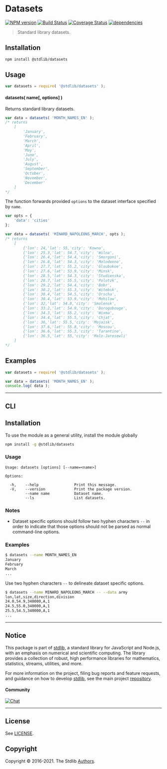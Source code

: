 <!--

@license Apache-2.0

Copyright (c) 2018 The Stdlib Authors.

Licensed under the Apache License, Version 2.0 (the "License");
you may not use this file except in compliance with the License.
You may obtain a copy of the License at

   http://www.apache.org/licenses/LICENSE-2.0

Unless required by applicable law or agreed to in writing, software
distributed under the License is distributed on an "AS IS" BASIS,
WITHOUT WARRANTIES OR CONDITIONS OF ANY KIND, either express or implied.
See the License for the specific language governing permissions and
limitations under the License.

-->

# Datasets

[![NPM version][npm-image]][npm-url] [![Build Status][test-image]][test-url] [![Coverage Status][coverage-image]][coverage-url] [![dependencies][dependencies-image]][dependencies-url]

> Standard library datasets.

<section class="installation">

## Installation

```bash
npm install @stdlib/datasets
```

</section>

<section class="usage">

## Usage

```javascript
var datasets = require( '@stdlib/datasets' );
```

#### datasets( name\[, options] )

Returns standard library datasets.

```javascript
var data = datasets( 'MONTH_NAMES_EN' );
/* returns
    [
        'January',
        'February',
        'March',
        'April',
        'May',
        'June',
        'July',
        'August',
        'September',
        'October',
        'November',
        'December'
    ]
*/
```

The function forwards provided `options` to the dataset interface specified by `name`. 

```javascript
var opts = {
    'data': 'cities'
};

var data = datasets( 'MINARD_NAPOLEONS_MARCH', opts );
/* returns
    [
        {'lon': 24,'lat': 55,'city': 'Kowno',
        {'lon': 25.3,'lat': 54.7,'city': 'Wilna',
        {'lon': 26.4,'lat': 54.4,'city': 'Smorgoni',
        {'lon': 26.8,'lat': 54.3,'city': 'Molodexno',
        {'lon': 27.7,'lat': 55.2,'city': 'Gloubokoe',
        {'lon': 27.6,'lat': 53.9,'city': 'Minsk',
        {'lon': 28.5,'lat': 54.3,'city': 'Studienska',
        {'lon': 28.7,'lat': 55.5,'city': 'Polotzk',
        {'lon': 29.2,'lat': 54.4,'city': 'Bobr',
        {'lon': 30.2,'lat': 55.3,'city': 'Witebsk',
        {'lon': 30.4,'lat': 54.5,'city': 'Orscha',
        {'lon': 30.4,'lat': 53.9,'city': 'Mohilow',
        {'lon': 32,'lat': 54.8,'city': 'Smolensk',
        {'lon': 33.2,'lat': 54.9,'city': 'Dorogobouge',
        {'lon': 34.3,'lat': 55.2,'city': 'Wixma',
        {'lon': 34.4,'lat': 55.5,'city': 'Chjat',
        {'lon': 36,'lat': 55.5,'city': 'Mojaisk',
        {'lon': 37.6,'lat': 55.8,'city': 'Moscou',
        {'lon': 36.6,'lat': 55.3,'city': 'Tarantino',
        {'lon': 36.5,'lat': 55,'city': 'Malo-Jarosewli'
    ]
*/
```

</section>

<!-- /.usage -->

<section class="examples">

## Examples

<!-- TODO: better examples -->

<!-- eslint no-undef: "error" -->

```javascript
var datasets = require( '@stdlib/datasets' );

var data = datasets( 'MONTH_NAMES_EN' );
console.log( data );
```

</section>

<!-- /.examples -->

* * *

<section class="cli">

## CLI

<section class="installation">

## Installation

To use the module as a general utility, install the module globally

```bash
npm install -g @stdlib/datasets
```

</section>

<section class="usage">

### Usage

```text
Usage: datasets [options] [--name=<name>]

Options:

  -h,    --help                Print this message.
  -V,    --version             Print the package version.
         --name name           Dataset name.
         --ls                  List datasets.
```

</section>

<!-- /.usage -->

<section class="notes">

### Notes

-   Dataset specific options should follow two hyphen characters `--` in order to indicate that those options should not be parsed as normal command-line options.

</section>

<!-- /.notes -->

<section class="examples">

### Examples

```bash
$ datasets --name MONTH_NAMES_EN
January
February
March
...
```

Use two hyphen characters `--` to delineate dataset specific options.

```bash
$ datasets --name MINARD_NAPOLEONS_MARCH -- --data army
lon,lat,size,direction,division
24.0,54.9,340000,A,1
24.5,55.0,340000,A,1
25.5,54.5,340000,A,1
...
```

</section>

<!-- /.examples -->

</section>

<!-- /.cli -->

<!-- Section for related `stdlib` packages. Do not manually edit this section, as it is automatically populated. -->

<section class="related">

</section>

<!-- /.related -->

<!-- Section for all links. Make sure to keep an empty line after the `section` element and another before the `/section` close. -->


<section class="main-repo" >

* * *

## Notice

This package is part of [stdlib][stdlib], a standard library for JavaScript and Node.js, with an emphasis on numerical and scientific computing. The library provides a collection of robust, high performance libraries for mathematics, statistics, streams, utilities, and more.

For more information on the project, filing bug reports and feature requests, and guidance on how to develop [stdlib][stdlib], see the main project [repository][stdlib].

#### Community

[![Chat][chat-image]][chat-url]

---

## License

See [LICENSE][stdlib-license].


## Copyright

Copyright &copy; 2016-2021. The Stdlib [Authors][stdlib-authors].

</section>

<!-- /.stdlib -->

<!-- Section for all links. Make sure to keep an empty line after the `section` element and another before the `/section` close. -->

<section class="links">

[npm-image]: http://img.shields.io/npm/v/@stdlib/datasets.svg
[npm-url]: https://npmjs.org/package/@stdlib/datasets

[test-image]: https://github.com/stdlib-js/datasets/actions/workflows/test.yml/badge.svg
[test-url]: https://github.com/stdlib-js/datasets/actions/workflows/test.yml

[coverage-image]: https://img.shields.io/codecov/c/github/stdlib-js/datasets/main.svg
[coverage-url]: https://codecov.io/github/stdlib-js/datasets?branch=main

[dependencies-image]: https://img.shields.io/david/stdlib-js/datasets.svg
[dependencies-url]: https://david-dm.org/stdlib-js/datasets/main

[chat-image]: https://img.shields.io/gitter/room/stdlib-js/stdlib.svg
[chat-url]: https://gitter.im/stdlib-js/stdlib/

[stdlib]: https://github.com/stdlib-js/stdlib

[stdlib-authors]: https://github.com/stdlib-js/stdlib/graphs/contributors

[stdlib-license]: https://raw.githubusercontent.com/stdlib-js/datasets/main/LICENSE

</section>

<!-- /.links -->
